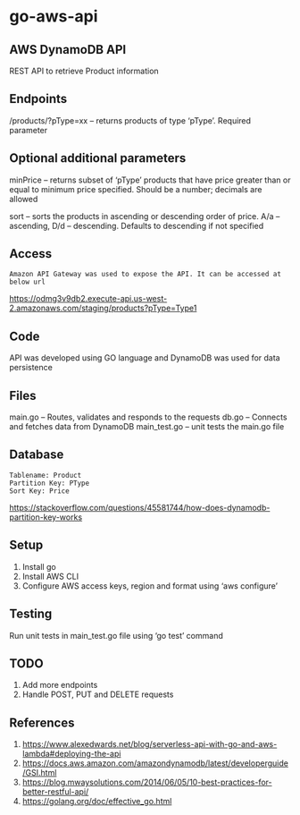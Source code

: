 # go-aws-api
## AWS DynamoDB API
REST API to retrieve Product information 

## Endpoints
/products/?pType=xx – returns products of type ‘pType’. Required parameter

## Optional additional parameters
minPrice – returns subset of ‘pType’ products that have price greater than or equal to minimum price specified. Should be a number; decimals are allowed

sort – sorts the products in ascending or descending order of price. A/a – ascending, D/d – descending. Defaults to descending if not specified

## Access 
	Amazon API Gateway was used to expose the API. It can be accessed at below url
https://odmg3v9db2.execute-api.us-west-2.amazonaws.com/staging/products?pType=Type1

## Code
API was developed using GO language and DynamoDB was used for data persistence

## Files
main.go – Routes, validates and responds to the requests
db.go – Connects and fetches data from DynamoDB
main_test.go – unit tests the main.go file

## Database
	Tablename: Product
	Partition Key: PType
	Sort Key: Price
https://stackoverflow.com/questions/45581744/how-does-dynamodb-partition-key-works

## Setup
1.	Install go
2.	Install AWS CLI
3.	Configure AWS access keys, region and format using ‘aws configure’

## Testing
Run unit tests in main_test.go file using ‘go test’ command

## TODO
1.	Add more endpoints
2.	Handle POST, PUT and DELETE requests

## References
1.	https://www.alexedwards.net/blog/serverless-api-with-go-and-aws-lambda#deploying-the-api
2.	https://docs.aws.amazon.com/amazondynamodb/latest/developerguide/GSI.html
3.	https://blog.mwaysolutions.com/2014/06/05/10-best-practices-for-better-restful-api/
4.	https://golang.org/doc/effective_go.html
